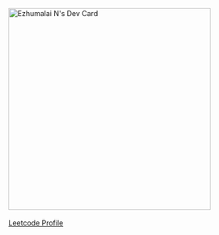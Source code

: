 <a href="https://app.daily.dev/ezhun"><img src="https://api.daily.dev/devcards/6d7e812c848047659bffa31ff9a13207.png?r=ds1" width="400" alt="Ezhumalai N's Dev Card"/></a>
<br>
<br>
<a href="https://leetcode.com/ezhun">Leetcode Profile</a>


